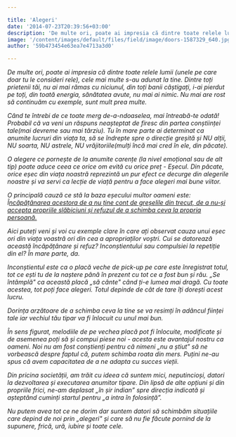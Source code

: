 ```yaml
---

title: 'Alegeri'
date: '2014-07-23T20:39:56+03:00'
description: 'De multe ori, poate ai impresia că dintre toate relele lumii (unele pe care doartu le consideri rele), cele mai multe s-au adunat la tine. Dintre toți prieteniităi, nu ai mai rămas cu niciunul, din to'
image: '/content/images/default/files/field/image/doors-1587329_640.jpg'
author: '59b473454e63ea7e4713a3d0'

---
```

<div class="kg-card-markdown"><p><em>De multe ori, poate ai impresia că dintre toate relele lumii (unele pe care doar tu le consideri rele), cele mai multe s-au adunat la tine. Dintre toți prietenii tăi, nu ai mai rămas cu niciunul, din toți banii câștigați, i-ai pierdut pe toți, din toată energia, sănătatea avute, nu mai ai nimic. Nu mai are rost să continuăm cu exemple, sunt mult prea multe.</em></p>
<p><em>Când te întrebi de ce toate merg de-a-ndoaselea, mai întreabă-te odată! Probabil că va veni un răspuns neașteptat de firesc din partea conștiinței tale(mai devreme sau mai târziu). Tu în mare parte ai determinat ca anumite lucruri din viața ta, să se îndrepte spre o direcție greșită și NU alții, NU soarta, NU astrele, NU vrăjitoriile(mulți încă mai cred în ele, din păcate).</em></p>
<p><em>O alegere ce pornește de la anumite carențe (la nivel emoțional sau de alt tip) poate aduce ceea ce orice om evită cu orice preț - Eșecul. Din păcate, orice eșec din viața noastră reprezintă un pur efect ce decurge din alegerile noastre și va servi ca lecție de viață pentru a face alegeri mai bune viitor. </em></p>
<p><em>O principală cauză ce stă la baza eșecului multor oameni este: Î<span style="text-decoration: underline;">ncăpățânarea</span><span style="text-decoration: underline;"> acestora de a nu ține cont de greșelile din trecut, de a nu-și accepta propriile slăbiciuni și refuzul de a schimba ceva la propria persoană.</span></em></p>
<p><em> Aici puteți veni și voi cu exemple clare în care ați observat cauza unui eșec ori din viața voastră ori din cea a apropriaților voștri. Cui se datorează această încâpățânare și refuz? Inconștientului sau compulsiei la repetiție din el? În mare parte, da.</em></p>
<p><em> </em><em>Inconștientul este ca o placă veche de pick-up pe care este înregistrat totul, tot ce ești tu de la naștere până în prezent cu tot ce a fost bun și rău. „Se întâmplă" ca această placă „să cânte" când ți-e lumea mai dragă. Cu toate acestea, tot poți face alegeri. Totul depinde de cât de tare îți dorești acest lucru.</em></p>
<p><em>Dorința arzătoare de a schimba ceva la tine se va resimți în adâncul ființei tale iar vechiul tău tipar va fi înlocuit cu unul mai bun.</em></p>
<p><em>În sens figurat, melodiile de pe vechea placă pot fi înlocuite, modificate și de asemenea poți să și compui piese noi - acesta este avantajul nostru ca oameni. </em> <em>Noi nu am fost conștienți pentru că nimeni „nu a știut" să ne vorbească despre faptul că, putem schimba roata din mers. Puțini ne-au spus că avem capacitatea de a ne adapta cu succes vieții. </em></p>
<p><em>Din pricina societății, am trăit cu ideea că suntem mici, neputincioși, datori la dezvoltarea și executarea anumitor tipare. Din lipsă de alte opțiuni și din propriile frici, n</em><em>e-am deplasat „în șir indian” spre direcția indicată și așteptând cuminți startul pentru  „a intra în folosință”.</em></p>
<p><em>Nu putem avea tot ce ne dorim dar suntem datori să schimbăm situațiile care depind de noi prin „alegeri" și care să nu fie făcute pornind de la supunere, frică, ură, iubire și toate cele.</em></p>
</div>
